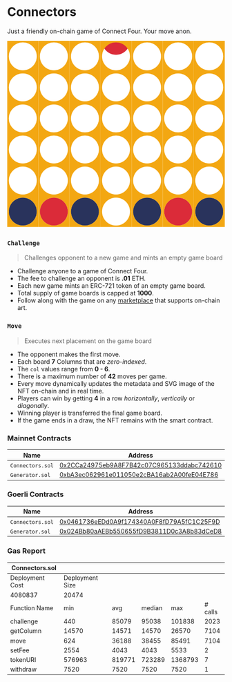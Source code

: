 # Connectors

Just a friendly on-chain game of Connect Four. Your move anon.

<img src="images/board.svg">


### `Challenge`

> Challenges opponent to a new game and mints an empty game board

- Challenge anyone to a game of Connect Four.
- The fee to challenge an opponent is **.01** ETH.
- Each new game mints an ERC-721 token of an empty game board.
- Total supply of game boards is capped at **1000**.
- Follow along with the game on any [marketplace](https://opensea.io/collection/connectors) that supports on-chain art.


### `Move`

> Executes next placement on the game board

- The opponent makes the first move.
- Each board **7** Columns that are *zero-indexed*.
- The `col` values range from **0 - 6**.
- There is a maximum number of **42** moves per game.
- Every move dynamically updates the metadata and SVG image of the NFT on-chain and in real time.
- Players can win by getting **4** in a row *horizontally*, *vertically* or *diagonally*.
- Winning player is transferred the final game board.
- If the game ends in a draw, the NFT remains with the smart contract.


### Mainnet Contracts

| Name                | Address                                                                                                               |
| ---------------     | --------------------------------------------------------------------------------------------------------------------- |
| `Connectors.sol`    | [0x2CCa24975eb9A8F7B42c07C965133ddabc742610](https://etherscan.io/address/0x2CCa24975eb9A8F7B42c07C965133ddabc742610) |
| `Generator.sol`     | [0xbA3ec062961e011050e2cBA16ab2A00feE04E786](https://etherscan.io/address/0xbA3ec062961e011050e2cBA16ab2A00feE04E786) |


### Goerli Contracts

| Name                | Address                                                                                                                      |
| ---------------     | ---------------------------------------------------------------------------------------------------------------------------- |
| `Connectors.sol`    | [0x0461736eEDd0A9f174340A0F8fD79A5fC1C25F9D](https://goerli.etherscan.io/address/0x0461736eEDd0A9f174340A0F8fD79A5fC1C25F9D) |
| `Generator.sol`     | [0x024Bb80aAEBb550655fD9B3811D0c3A8b83dCeD8](https://goerli.etherscan.io/address/0x024Bb80aAEBb550655fD9B3811D0c3A8b83dCeD8) |


### Gas Report

| Connectors.sol                         |                 |        |        |         |         |
|----------------------------------------|-----------------|--------|--------|---------|---------|
| Deployment Cost                        | Deployment Size |        |        |         |         |
| 4080837                                | 20474           |        |        |         |         |
| Function Name                          | min             | avg    | median | max     | # calls |
| challenge                              | 440             | 85079  | 95038  | 101838  | 2023    |
| getColumn                              | 14570           | 14571  | 14570  | 26570   | 7104    |
| move                                   | 624             | 36188  | 38455  | 85491   | 7104    |
| setFee                                 | 2554            | 4043   | 4043   | 5533    | 2       |
| tokenURI                               | 576963          | 819771 | 723289 | 1368793 | 7       |
| withdraw                               | 7520            | 7520   | 7520   | 7520    | 1       |
